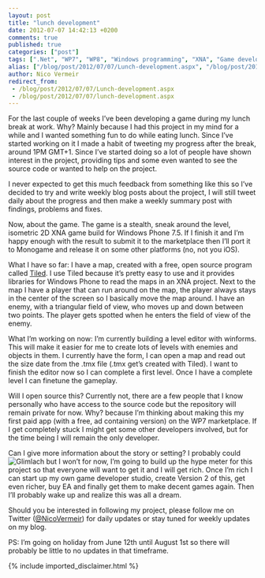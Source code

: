 ```yaml
---
layout: post
title: "lunch development"
date: 2012-07-07 14:42:13 +0200
comments: true
published: true
categories: ["post"]
tags: [".Net", "WP7", "WP8", "Windows programming", "XNA", "Game development"]
alias: ["/blog/post/2012/07/07/Lunch-development.aspx", "/blog/post/2012/07/07/lunch-development.aspx"]
author: Nico Vermeir
redirect_from:
 - /blog/post/2012/07/07/Lunch-development.aspx
 - /blog/post/2012/07/07/lunch-development.aspx
---
```

<p>For the last couple of weeks I’ve been developing a game during my lunch break at work. Why? Mainly because I had this project in my mind for a while and I wanted something fun to do while eating lunch. Since I’ve started working on it I made a habit of tweeting my progress after the break, around 1PM GMT+1. Since I’ve started doing so a lot of people have shown interest in the project, providing tips and some even wanted to see the source code or wanted to help on the project.</p>  <p>I never expected to get this much feedback from something like this so I’ve decided to try and write weekly blog posts about the project, I will still tweet daily about the progress and then make a weekly summary post with findings, problems and fixes.</p>  <p>Now, about the game. The game is a stealth, sneak around the level, isometric 2D XNA game build for Windows Phone 7.5. If I finish it and I’m happy enough with the result to submit it to the marketplace then I’ll port it to Monogame and release it on some other platforms (no, not you iOS). </p>  <p>What I have so far: I have a map, created with a free, open source program called <a href="http://www.mapeditor.org/" target="_blank">Tiled</a>. I use Tiled because it’s pretty easy to use and it provides libraries for Windows Phone to read the maps in an XNA project. Next to the map I have a player that can run around on the map, the player always stays in the center of the screen so I basically move the map around. I have an enemy, with a triangular field of view, who moves up and down between two points. The player gets spotted when he enters the field of view of the enemy.</p>  <p>What I’m working on now: I’m currently building a level editor with winforms. This will make it easier for me to create lots of levels with enemies and objects in them. I currently have the form, I can open a map and read out the size date from the .tmx file (.tmx get’s created with Tiled). I want to finish the editor now so I can complete a first level. Once I have a complete level I can finetune the gameplay.</p>  <p>Will I open source this? Currently not, there are a few people that I know personally who have access to the source code but the repository will remain private for now. Why? because I’m thinking about making this my first paid app (with a free, ad containing version) on the WP7 marketplace. If I get completely stuck I might get some other developers involved, but for the time being I will remain the only developer.</p>  <p>Can I give more information about the story or setting? I probably could <img class="wlEmoticon wlEmoticon-smile" style="border-top-style: none; border-left-style: none; border-bottom-style: none; border-right-style: none" alt="Glimlach" src="http://www.spikie.be/blog/images/wlEmoticon-smile_7.png" /> but I won’t for now, I’m going to build up the hype meter for this project so that everyone will want to get it and I will get rich. Once I’m rich I can start up my own game developer studio, create Version 2 of this, get even richer, buy EA and finally get them to make decent games again. Then I’ll probably wake up and realize this was all a dream.</p>  <p>Should you be interested in following my project, please follow me on Twitter (<a href="https://twitter.com/nicovermeir" target="_blank">@NicoVermeir</a>) for daily updates or stay tuned for weekly updates on my blog.</p>  <p>PS: I’m going on holiday from June 12th until August 1st so there will probably be little to no updates in that timeframe.</p>
{% include imported_disclaimer.html %}
